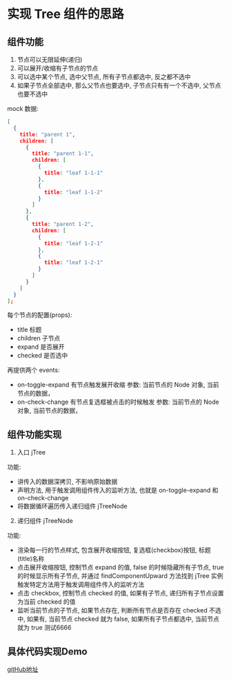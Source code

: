 # 实现 Tree 组件的思路

## 组件功能

1. 节点可以无限延伸(递归)
2. 可以展开/收缩有子节点的节点
3. 可以选中某个节点, 选中父节点, 所有子节点都选中, 反之都不选中
4. 如果子节点全部选中, 那么父节点也要选中, 子节点只有有一个不选中, 父节点也要不选中

mock 数据:

```json
[
  {
    title: "parent 1",
    children: [
      {
        title: "parent 1-1",
        children: [
          {
            title: "leaf 1-1-1"
          },
          {
            title: "leaf 1-1-2"
          }
        ]
      },
      {
        title: "parent 1-2",
        children: [
          {
            title: "leaf 1-2-1"
          },
          {
            title: "leaf 1-2-1"
          }
        ]
      }
    ]
  }
];
```

每个节点的配置(props):

- title 标题
- children 子节点
- expand 是否展开
- checked 是否选中

再提供两个 events:

- on-toggle-expand 有节点触发展开收缩 参数: 当前节点的 Node 对象, 当前节点的数据，
- on-check-change 有节点复选框被点击的时候触发 参数: 当前节点的 Node 对象, 当前节点的数据，

## 组件功能实现

1. 入口 jTree

功能:

- 讲传入的数据深拷贝, 不影响原始数据
- 声明方法, 用于触发调用组件传入的监听方法, 也就是 on-toggle-expand 和 on-check-change
- 将数据循环遍历传入递归组件 jTreeNode

2. 递归组件 jTreeNode

功能:

- 渲染每一行的节点样式, 包含展开收缩按钮, 复选框(checkbox)按钮, 标题(title)名称
- 点击展开收缩按钮, 控制节点 expand 的值, false 的时候隐藏所有子节点, true 的时候显示所有子节点, 并通过 findComponentUpward 方法找到 jTree 实例触发特定方法用于触发调用组件传入的监听方法
- 点击 checkbox, 控制节点 checked 的值, 如果有子节点, 递归所有子节点设置为当前 checked 的值
- 监听当前节点的子节点, 如果节点存在, 判断所有节点是否存在 checked 不选中, 如果有, 当前节点 checked 就为 false, 如果所有子节点都选中, 当前节点就为 true 测试6666


## 具体代码实现Demo

[gitHub地址](https://github.com/18355166248/vue-component-lecture-Demo/blob/master/src/views/componentList/TreeDemo.vue)